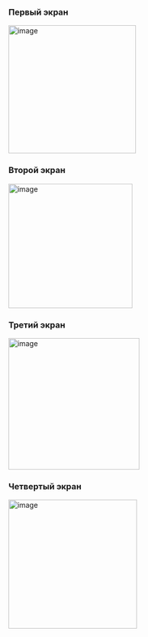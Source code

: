 <h3>Первый экран</h3>
<img width="252" alt="image" src="https://github.com/engione/medic_app/assets/134282838/756b4d6d-d985-4a4d-8e2f-da266ff8eca8">
<h3>Второй экран</h3>
<img width="245" alt="image" src="https://github.com/engione/medic_app/assets/134282838/41b939d4-05f2-4606-8f8f-d6eac843d590">
<h3>Третий экран</h3>
<img width="259" alt="image" src="https://github.com/engione/medic_app/assets/134282838/aeee595d-e0b9-4609-9d48-35133ec2f2cc">
<h3>Четвертый экран </h3>
<img width="254" alt="image" src="https://github.com/engione/medic_app/assets/134282838/fd783e38-e2d3-437b-9a27-20c6e06fc29e">


